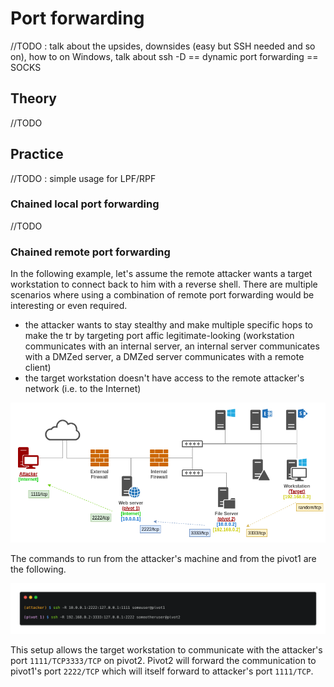 # Port forwarding

//TODO : talk about the upsides, downsides \(easy but SSH needed and so on\), how to on Windows, talk about ssh -D == dynamic port forwarding == SOCKS

## Theory

//TODO 

## Practice

//TODO : simple usage for LPF/RPF

### Chained local port forwarding

//TODO

### Chained remote port forwarding

In the following example, let's assume the remote attacker wants a target workstation to connect back to him with a reverse shell. There are multiple scenarios where using a combination of remote port forwarding would be interesting or even required.

* the attacker wants to stay stealthy and make multiple specific hops to make the tr by targeting port affic legitimate-looking \(workstation communicates with an internal server, an internal server communicates with a DMZed server, a DMZed server communicates with a remote client\)
* the target workstation doesn't have access to the remote attacker's network \(i.e. to the Internet\)

![](../../.gitbook/assets/multi-remote-port-forwarding.png)

The commands to run from the attacker's machine and from the pivot1 are the following.

![](../../.gitbook/assets/carbon-6-.png)

This setup allows the target workstation to communicate with the attacker's port `1111/TCP3333/TCP` on pivot2. Pivot2 will forward the communication to pivot1's port `2222/TCP` which will itself forward to attacker's port `1111/TCP`.



